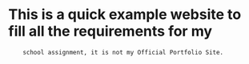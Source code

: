 # This is a quick example website to fill all the requirements for my
        school assignment, it is not my Official Portfolio Site.
